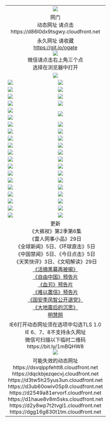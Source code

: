 ﻿<table>
  <tr></tr>
  <tr><td colspan=2 align=center><img src="https://cloud.githubusercontent.com/assets/11880933/13434984/f430fae2-e012-11e5-814f-c2df1e82b247.jpg" /></td></tr>
  <tr><td colspan=2 align=center>网门<br>动态网址 请点击
<br>https://d86l0dx9tsgwy.cloudfront.net
    </td>
  </tr>
  <tr>
    <td colspan=2 align=center>永久网址 请收藏<br/><a href="https://git.io/ogate" target="_blank">https://git.io/ogate</a><br/><a href="https://d86l0dx9tsgwy.cloudfront.net/Up/0WMGDL2.png" target="_blank"><img src="https://d86l0dx9tsgwy.cloudfront.net/Up/0WMGD2.png"/></a>
    <br>微信请点击右上角三个点<br>选择在浏览器中打开<br></td>
  </tr>
  <tr>
    <td colspan=2 align=center><a href="https://d86l0dx9tsgwy.cloudfront.net/ogUP.aspx?name=0oGate.apk" target="_blank"><img src="https://d86l0dx9tsgwy.cloudfront.net/Up/0WMAZ.jpg" /></a></td>
  </tr>
  <tr>
    <td><a href="https://d86l0dx9tsgwy.cloudfront.net/ogNice.aspx" target="_blank"><img src="https://d86l0dx9tsgwy.cloudfront.net/Up/0WCYY.jpg" /></a></td>
    <td><a href="https://d86l0dx9tsgwy.cloudfront.net/onCO.aspx?ob=600%E4%BA%8B%E7%89%A9&op=%E5%A2%9E%E5%88%A0%E6%94%B9&args=WH1~%23%E7%B1%BB%E5%9E%8B6%E6%96%B0%E9%97%BB%7c%23%E7%B1%BB%E5%9E%8B6%E8%AF%84%E8%AE%BA&mode=" target="_blank"><img src="https://d86l0dx9tsgwy.cloudfront.net/Up/0WZTT.jpg" /></a></td> 
  </tr>
  <tr>
    <td><a href="https://d86l0dx9tsgwy.cloudfront.net/ogDY.aspx" target="_blank"><img src="https://d86l0dx9tsgwy.cloudfront.net/Up/0FK.jpg" /></a></td>
    <td><a href="https://d86l0dx9tsgwy.cloudfront.net/ogST.aspx" target="_blank"><img src="https://d86l0dx9tsgwy.cloudfront.net/Up/0ST.jpg" /></a></td> 
  </tr>
  <tr>
    <!--td rowspan=2><a href="https://d86l0dx9tsgwy.cloudfront.net/ogUP.aspx?name=WJ.mp4&count=T:1,480P:1" target="_blank"><img src="https://d86l0dx9tsgwy.cloudfront.net/Up/WJ.jpg" /></a></td-->
    <td><a href="https://d86l0dx9tsgwy.cloudfront.net/ogUP.aspx?name=11DKC.mp4&count=T:2,2:6,1:16" target="_blank"><img src="https://d86l0dx9tsgwy.cloudfront.net/Up/11DKC.jpg" /></a></td> 
    <td><div><a href="https://d86l0dx9tsgwy.cloudfront.net/ogUP.aspx?name=LRWS.mp4&count=7B:8,6B:44,5A:10,5B:35,4A:14,4B:19,3A:10,3B:26,2A:16,2B:21,1A:23,1B:29&current=7B:8" target="_blank"><img src="https://d86l0dx9tsgwy.cloudfront.net/Up/LRWS.jpg" /></a></td>
   </tr>
  <tr>
    <td><a href="https://d86l0dx9tsgwy.cloudfront.net/ogUP.aspx?name=LRSH.mp4&count=W:13,2:10" target="_blank"><img src="https://d86l0dx9tsgwy.cloudfront.net/Up/LRSH.jpg" /></a></td>
    <td><a href="https://d86l0dx9tsgwy.cloudfront.net/ogNiceVedio.aspx" target="_blank"><img src="https://d86l0dx9tsgwy.cloudfront.net/Up/TGKDY.jpg" /></a></td>
  </tr>
  <tr>
    <td><a href="https://d86l0dx9tsgwy.cloudfront.net/ogUP.aspx?name=JQR.mp4&count=2" target="_blank"><img src="https://d86l0dx9tsgwy.cloudfront.net/Up/JQR.jpg" /></a></td>   
    <td rowspan=2><a href="https://d86l0dx9tsgwy.cloudfront.net/ogUP.aspx?name=JP.mp4&count=9" target="_blank"><img src="https://d86l0dx9tsgwy.cloudfront.net/Up/JP.jpg" /></td>
  </tr>
  <tr>
    <td><a href="https://d86l0dx9tsgwy.cloudfront.net/ogUP.aspx?name=WH.mp4" target="_blank"><img src="https://d86l0dx9tsgwy.cloudfront.net/Up/WH.jpg" /></a></td>
  </tr>
  <tr>
    <td><a href="https://d86l0dx9tsgwy.cloudfront.net/ogUP.aspx?name=SSZJ.mp4&count=SP:6,480P:9" target="_blank"><img src="https://d86l0dx9tsgwy.cloudfront.net/Up/SSZJ.jpg" /></a></td>
    <td><a href="https://d86l0dx9tsgwy.cloudfront.net/ogUP.aspx?name=ZY.mp4&count=2015:16" target="_blank"><img src="https://d86l0dx9tsgwy.cloudfront.net/Up/ZY.jpg" /></a</td>
  </tr>
  <tr>
    <td><a href="https://d86l0dx9tsgwy.cloudfront.net/ogUP.aspx?name=XTFY.mp4&count=B:2,A:24" target="_blank"><img src="https://d86l0dx9tsgwy.cloudfront.net/Up/XTFY.jpg" /></a></td>
    <td><a href="https://d86l0dx9tsgwy.cloudfront.net/ogUP.aspx?name=1XQK.mp4&count=13" target="_blank"><img src="https://d86l0dx9tsgwy.cloudfront.net/Up/1XQK.jpg" /></a</td>
  </tr>
  <tr>
    <td><a href="https://d86l0dx9tsgwy.cloudfront.net/ogUP.aspx?name=1LYF.mp4&count=2" target="_blank"><img src="https://d86l0dx9tsgwy.cloudfront.net/Up/1LYF0.jpg" /></a></td>
    <td><a href="https://d86l0dx9tsgwy.cloudfront.net/ogUP.aspx?name=1ZGC.mp4&count=6" target="_blank"><img src="https://d86l0dx9tsgwy.cloudfront.net/Up/1ZGC0.jpg" /></a></td>
  </tr>
  <tr>
    <td><a href="https://d86l0dx9tsgwy.cloudfront.net/ogUP.aspx?name=1ZKM.mp4&count=3&current=3" target="_blank"><img src="https://d86l0dx9tsgwy.cloudfront.net/Up/1ZKM0.jpg" /></a></td>  
    <td><a href="https://d86l0dx9tsgwy.cloudfront.net/ogUP.aspx?name=1WWY.mp4&count=6&current=6" target="_blank"><img src="https://d86l0dx9tsgwy.cloudfront.net/Up/1WWY0.jpg" /></a></td>
  </tr>
  <tr>
    <td><a href="https://d86l0dx9tsgwy.cloudfront.net/ogUP.aspx?name=10JGY.mp4&count=3" target="_blank"><img src="https://d86l0dx9tsgwy.cloudfront.net/Up/10JGY0.jpg" /></a></td>
    <td><a href="https://d86l0dx9tsgwy.cloudfront.net/ogUP.aspx?name=10CYS.mp4&count=2" target="_blank"><img src="https://d86l0dx9tsgwy.cloudfront.net/Up/10CYS0.jpg" /></a></td>
  </tr>
  <tr>
    <td><a href="https://d86l0dx9tsgwy.cloudfront.net/ogUP.aspx?name=4SQQ.mp4&count=201603:5,201602:20,201601:21&current=201603:5" target="_blank"><img src="https://d86l0dx9tsgwy.cloudfront.net/Up/4SQQ0.jpg"/></a></td>
    <td><a href="https://d86l0dx9tsgwy.cloudfront.net/ogUP.aspx?name=4SHQ.mp4&count=201603:5,201602:27,201601:28&current=201603:5" target="_blank"><img src="https://d86l0dx9tsgwy.cloudfront.net/Up/4SHQ0.jpg"/></a></td>
  </tr>
  <tr>
    <td><a href="https://d86l0dx9tsgwy.cloudfront.net/ogUP.aspx?name=4SZG.mp4&count=201603:5,201602:21,201601:23&current=201603:5" target="_blank"><img src="https://d86l0dx9tsgwy.cloudfront.net/Up/4SZG0.jpg"/></a></td>
    <td><a href="https://d86l0dx9tsgwy.cloudfront.net/ogUP.aspx?name=4SDJ.mp4&count=201603A:5,201603B:4,201602A:24,201602B:7,201601A:48,201601B:6&current=201603A:5" target="_blank"><img src="https://d86l0dx9tsgwy.cloudfront.net/Up/4SDJ0.jpg"/></a></td>
  </tr>
  <tr>
    <td><a href="https://d86l0dx9tsgwy.cloudfront.net/ogUP.aspx?name=4CTX.mp4&count=201603:1,201602:3,201601:4&current=201603:1" target="_blank"><img src="https://d86l0dx9tsgwy.cloudfront.net/Up/4CTX0.jpg"/></a></td>
    <td><a href="https://d86l0dx9tsgwy.cloudfront.net/ogUP.aspx?name=4CWZ.mp4&count=201602:4,201601:4&current=201602:4" target="_blank"><img src="https://d86l0dx9tsgwy.cloudfront.net/Up/4CWZ0.jpg"/></a></td>
  </tr>
  <tr>
    <td><a href="https://d86l0dx9tsgwy.cloudfront.net/onUP.aspx?name=https://d2t6x1lwzcff38.cloudfront.net/" target="_blank"><img src="https://d86l0dx9tsgwy.cloudfront.net/Up/0DTW.jpg"/></a></td>
    <td><a href="https://d86l0dx9tsgwy.cloudfront.net/onUP.aspx?name=https://d240ns8up8earz.cloudfront.net/acenter/" target="_blank"><img src="https://d86l0dx9tsgwy.cloudfront.net/Up/0TDW.jpg" /></a></td>
  </tr>
  <tr>
    <td><a href="https://d86l0dx9tsgwy.cloudfront.net/onUP.aspx?name=https://d4508d6vomz2p.cloudfront.net/gb/nsc413.htm" target="_blank"><img src="https://d86l0dx9tsgwy.cloudfront.net/Up/0DJY.jpg" /></a></td>
    <td><a href="https://d86l0dx9tsgwy.cloudfront.net/onUP.aspx?name=https://d3bxwq7vzudb5l.cloudfront.net/xtr/gb/prog204.html" target="_blank"><img src="https://d86l0dx9tsgwy.cloudfront.net/Up/0XTR.jpg" /></a></td>
  </tr>
  <tr>
    <td><a href="https://d86l0dx9tsgwy.cloudfront.net/onUP.aspx?name=https://d3aj00iefsmfgc.cloudfront.net/" target="_blank"><img src="https://d86l0dx9tsgwy.cloudfront.net/Up/0MHW.jpg" /></a></td>
    <td><a href="https://d86l0dx9tsgwy.cloudfront.net/onUP.aspx?name=https://d1lcj91uv80klr.cloudfront.net/" target="_blank"><img src="https://d86l0dx9tsgwy.cloudfront.net/Up/0ZJW.jpg" /></a></td>
  </tr>
  <tr>
    <td><a href="https://d86l0dx9tsgwy.cloudfront.net/ogUP.aspx?name=0FG.zip" target="_blank"><img src="https://d86l0dx9tsgwy.cloudfront.net/Up/0FG.jpg" /></a></td>
    <td><a href="https://d86l0dx9tsgwy.cloudfront.net/ogUP.aspx?name=0FGA.apk" target="_blank"><img src="https://d86l0dx9tsgwy.cloudfront.net/Up/0FGA.jpg" /></a></td>
  </tr>
  <tr>
    <td><a href="https://d86l0dx9tsgwy.cloudfront.net/ogUP.aspx?name=0U.zip" target="_blank"><img src="https://d86l0dx9tsgwy.cloudfront.net/Up/0U.jpg" /></a></td>
    <td><a href="https://d86l0dx9tsgwy.cloudfront.net/ogUP.aspx?name=0UA.apk" target="_blank"><img src="https://d86l0dx9tsgwy.cloudfront.net/Up/0UA.jpg" /></a></td>
  </tr>
  <tr>
    <td><a href="https://d86l0dx9tsgwy.cloudfront.net/ogUP.aspx?name=0iPPOTV.zip" target="_blank"><img src="https://d86l0dx9tsgwy.cloudfront.net/Up/0iPPOTV.jpg" /></a></td>
    <td><a href="https://d86l0dx9tsgwy.cloudfront.net/ogUP.aspx?name=0iNTD.apk" target="_blank"><img src="https://d86l0dx9tsgwy.cloudfront.net/Up/0iNTD.jpg" /></a></td>
  </tr>
  <tr>
    <td colspan=2 align=center>更新<br>
      《大裤衩》第2季第6集<br>
      《雷人网事小品》29日<br>
      《全球新闻》5日、《环球直击》5日<br>
      《中国禁闻》5日、《今日点击》5日<br>
      《天笑快评》3日、《文昭解读》29日<br>
      <a href="https://d86l0dx9tsgwy.cloudfront.net/ogUP.aspx?name=SSZJ480P9.mp4" target="_blank">《活摘黑幕再被揭》</a><br>
      <a href="https://d86l0dx9tsgwy.cloudfront.net/ogUP.aspx?name=11ZYZG0.mp4" target="_blank">《自由中国》预告片</a><br>
      <a href="https://d86l0dx9tsgwy.cloudfront.net/ogUP.aspx?name=11XR.mp4" target="_blank">《血刃》预告片</a><br>
      <a href="https://d86l0dx9tsgwy.cloudfront.net/ogUP.aspx?name=11NYZX.mp4&count=2" target="_blank">《难以置信》预告片</a><br>
      <a href="https://d86l0dx9tsgwy.cloudfront.net/ogUP.aspx?name=4LFZ.mp4" target="_blank">《国安李凤智公开退党》</a><br>
      <a href="https://d86l0dx9tsgwy.cloudfront.net/ogUP.aspx?name=4DDZHDCS.mp4" target="_blank">《大地震后的沉思》</a><br>
      <a href="https://d86l0dx9tsgwy.cloudfront.net/onUP.aspx?name=https://www.minghui.org/" target="_blank">明慧网</a></td>
    </td>
  </tr>
  <tr>
    <td colspan=2 align=center>IE6打开动态网址须在选项中勾选TLS 1.0<br/>IE 6、7、8不支持永久网址<br/>
      微信可扫描以下临时二维码<br/>https://bit.ly/1mBQHW8<br/><a href="https://d86l0dx9tsgwy.cloudfront.net/Up/0WMGDL3.png" target="_blank"><img src="https://d86l0dx9tsgwy.cloudfront.net/Up/0WMGD3.png"/></a><br>
  </tr>
  <tr>
    <td colspan=2 align=center>可能失效的动态网址
<br>https://dsvqlppfehtt8.cloudfront.net
<br>https://dqckbjezqecvj.cloudfront.net
<br>https://d3tw5h25yus3un.cloudfront.net
<br>https://d3ub60owiv05p9.cloudfront.net
<br>https://d2549a81ervorf.cloudfront.net
<br>https://d1haue8v8m5sks.cloudfront.net
<br>https://d2y8wp7t2tvgl1.cloudfront.net
<br>https://dgg16g830t1tm.cloudfront.net
    </td>
  </tr>
</table>
